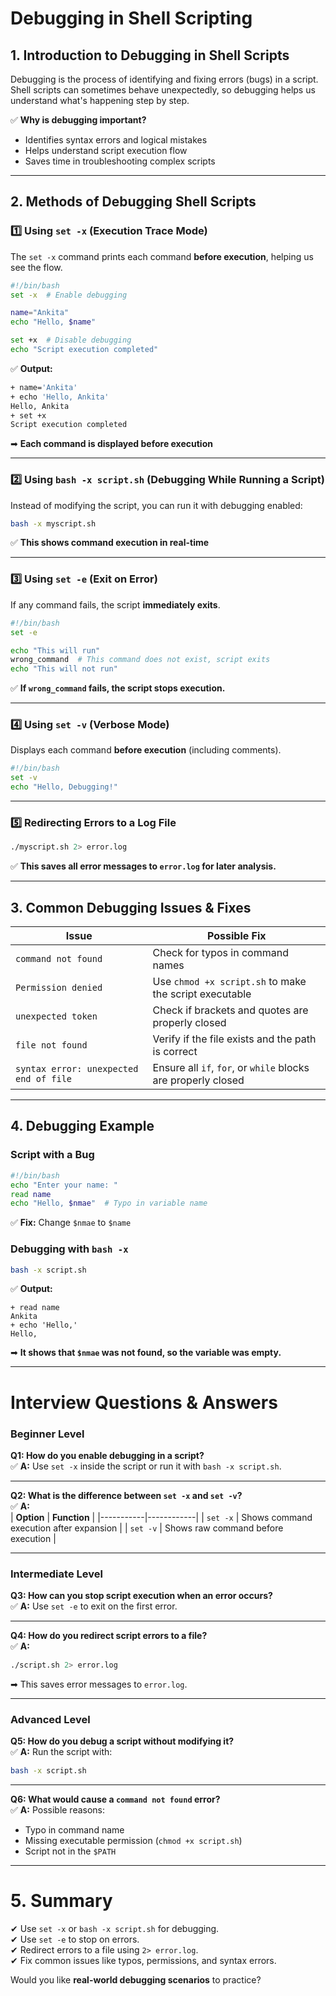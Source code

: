 # **Debugging in Shell Scripting**  

## **1. Introduction to Debugging in Shell Scripts**  
Debugging is the process of identifying and fixing errors (bugs) in a script. Shell scripts can sometimes behave unexpectedly, so debugging helps us understand what's happening step by step.  

✅ **Why is debugging important?**  
- Identifies syntax errors and logical mistakes  
- Helps understand script execution flow  
- Saves time in troubleshooting complex scripts  

---

## **2. Methods of Debugging Shell Scripts**  

### **1️⃣ Using `set -x` (Execution Trace Mode)**  
The `set -x` command prints each command **before execution**, helping us see the flow.  

```bash
#!/bin/bash
set -x  # Enable debugging

name="Ankita"
echo "Hello, $name"

set +x  # Disable debugging
echo "Script execution completed"
```
✅ **Output:**  
```bash
+ name='Ankita'
+ echo 'Hello, Ankita'
Hello, Ankita
+ set +x
Script execution completed
```
➡ **Each command is displayed before execution**  

---

### **2️⃣ Using `bash -x script.sh` (Debugging While Running a Script)**  
Instead of modifying the script, you can run it with debugging enabled:  
```bash
bash -x myscript.sh
```
✅ **This shows command execution in real-time**  

---

### **3️⃣ Using `set -e` (Exit on Error)**  
If any command fails, the script **immediately exits**.  
```bash
#!/bin/bash
set -e  

echo "This will run"
wrong_command  # This command does not exist, script exits
echo "This will not run"
```
✅ **If `wrong_command` fails, the script stops execution.**  

---

### **4️⃣ Using `set -v` (Verbose Mode)**  
Displays each command **before execution** (including comments).  
```bash
#!/bin/bash
set -v
echo "Hello, Debugging!"
```

---

### **5️⃣ Redirecting Errors to a Log File**  
```bash
./myscript.sh 2> error.log
```
✅ **This saves all error messages to `error.log` for later analysis.**  

---

## **3. Common Debugging Issues & Fixes**  

| **Issue** | **Possible Fix** |
|-----------|----------------|
| `command not found` | Check for typos in command names |
| `Permission denied` | Use `chmod +x script.sh` to make the script executable |
| `unexpected token` | Check if brackets and quotes are properly closed |
| `file not found` | Verify if the file exists and the path is correct |
| `syntax error: unexpected end of file` | Ensure all `if`, `for`, or `while` blocks are properly closed |

---

## **4. Debugging Example**  
### **Script with a Bug**  
```bash
#!/bin/bash
echo "Enter your name: "
read name
echo "Hello, $nmae"  # Typo in variable name
```
✅ **Fix:** Change `$nmae` to `$name`  

### **Debugging with `bash -x`**
```bash
bash -x script.sh
```
✅ **Output:**  
```
+ read name
Ankita
+ echo 'Hello,'
Hello,
```
➡ **It shows that `$nmae` was not found, so the variable was empty.**  

---

# **Interview Questions & Answers**  

### **Beginner Level**  

**Q1: How do you enable debugging in a script?**  
✅ **A:** Use `set -x` inside the script or run it with `bash -x script.sh`.  

---

**Q2: What is the difference between `set -x` and `set -v`?**  
✅ **A:**  
| **Option** | **Function** |
|-----------|------------|
| `set -x` | Shows command execution after expansion |
| `set -v` | Shows raw command before execution |

---

### **Intermediate Level**  

**Q3: How can you stop script execution when an error occurs?**  
✅ **A:** Use `set -e` to exit on the first error.  

---

**Q4: How do you redirect script errors to a file?**  
✅ **A:**  
```bash
./script.sh 2> error.log
```
➡ This saves error messages to `error.log`.  

---

### **Advanced Level**  

**Q5: How do you debug a script without modifying it?**  
✅ **A:** Run the script with:  
```bash
bash -x script.sh
```

---

**Q6: What would cause a `command not found` error?**  
✅ **A:** Possible reasons:  
- Typo in command name  
- Missing executable permission (`chmod +x script.sh`)  
- Script not in the `$PATH`  

---

# **5. Summary**  
✔ Use `set -x` or `bash -x script.sh` for debugging.  
✔ Use `set -e` to stop on errors.  
✔ Redirect errors to a file using `2> error.log`.  
✔ Fix common issues like typos, permissions, and syntax errors.  

Would you like **real-world debugging scenarios** to practice?